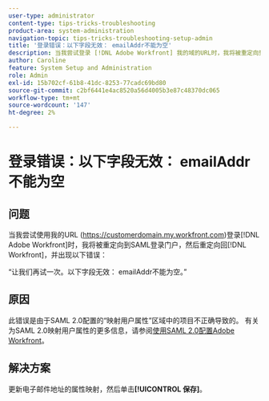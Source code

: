 ```yaml
---
user-type: administrator
content-type: tips-tricks-troubleshooting
product-area: system-administration
navigation-topic: tips-tricks-troubleshooting-setup-admin
title: '登录错误：以下字段无效： emailAddr不能为空'
description: 当我尝试登录 [!DNL Adobe Workfront] 我的域的URL时，我将被重定向到SAML登录门户，然后重定向回 [!DNL Workfront] ，并返回一个错误，说明emailAddr字段不能为null。
author: Caroline
feature: System Setup and Administration
role: Admin
exl-id: 15b702cf-61b8-41dc-8253-77cadc69bd80
source-git-commit: c2bf6441e4ac8520a56d4005b3e87c48370dc065
workflow-type: tm+mt
source-wordcount: '147'
ht-degree: 2%

---
```


# 登录错误：以下字段无效： emailAddr不能为空

## 问题

当我尝试使用我的URL (https://customerdomain.my.workfront.com)登录[!DNL Adobe Workfront]时，我将被重定向到SAML登录门户，然后重定向回[!DNL Workfront]，并出现以下错误：

“让我们再试一次。以下字段无效： emailAddr不能为空。”

## 原因

此错误是由于SAML 2.0配置的“映射用户属性”区域中的项目不正确导致的。 有关为SAML 2.0映射用户属性的更多信息，请参阅[使用SAML 2.0配置Adobe Workfront](../../administration-and-setup/add-users/single-sign-on/configure-workfront-saml-2.md)。

## 解决方案

更新电子邮件地址的属性映射，然后单击&#x200B;**[!UICONTROL 保存]**。
